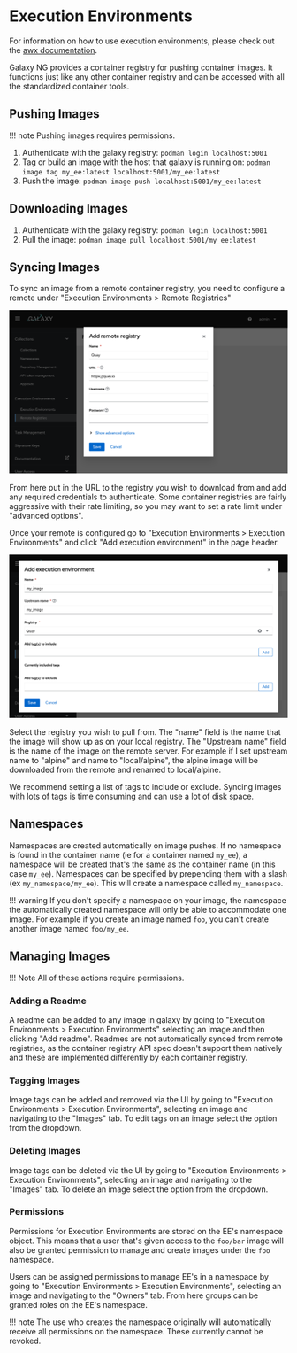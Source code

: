 # Execution Environments

For information on how to use execution environments, please check out the [awx documentation](https://docs.ansible.com/automation-controller/latest/html/userguide/execution_environments.html).

Galaxy NG provides a container registry for pushing container images. It functions just like any other container registry and can be accessed with all the standardized container tools.

## Pushing Images

!!! note
    Pushing images requires permissions.

1. Authenticate with the galaxy registry: `podman login localhost:5001`
2. Tag or build an image with the host that galaxy is running on: `podman image tag my_ee:latest localhost:5001/my_ee:latest`
3. Push the image: `podman image push localhost:5001/my_ee:latest`

## Downloading Images

1. Authenticate with the galaxy registry: `podman login localhost:5001`
2. Pull the image: `podman image pull localhost:5001/my_ee:latest`

## Syncing Images

To sync an image from a remote container registry, you need to configure a remote under "Execution Environments > Remote Registries"

![configure a remote registry](assets/remote_registry.png)

From here put in the URL to the registry you wish to download from and add any required credentials to authenticate. Some container registries are fairly aggressive with their rate limiting, so you may want to set a rate limit under "advanced options".

Once your remote is configured go to "Execution Environments > Execution Environments" and click "Add execution environment" in the page header.

![add remote execution environment](assets/add_remote_ee.png)

Select the registry you wish to pull from. The "name" field is the name that the image will show up as on your local registry. The "Upstream name" field is the name of the image on the remote server. For example if I set upstream name to "alpine" and name to "local/alpine", the alpine image will be downloaded from the remote and renamed to local/alpine.

We recommend setting a list of tags to include or exclude. Syncing images with lots of tags is time consuming and can use a lot of disk space.

## Namespaces

Namespaces are created automatically on image pushes. If no namespace is found in the container name (ie for a container named `my_ee`), a namespace will be created that's the same as the container name (in this case `my_ee`). Namespaces can be specified by prepending them with a slash (ex `my_namespace/my_ee`). This will create a namespace called `my_namespace`.

!!! warning
    If you don't specify a namespace on your image, the namespace the automatically created namespace will only be able to accommodate one image. For example if you create an image named `foo`, you can't create another image named `foo/my_ee`.

## Managing Images

!!! Note
    All of these actions require permissions.

### Adding a Readme

A readme can be added to any image in galaxy by going to "Execution Environments > Execution Environments" selecting an image and then clicking "Add readme". Readmes are not automatically synced from remote registries, as the container registry API spec doesn't support them natively and these are implemented differently by each container registry.

### Tagging Images

Image tags can be added and removed via the UI by going to "Execution Environments > Execution Environments", selecting an image and navigating to the "Images" tab. To edit tags on an image select the option from the dropdown.

### Deleting Images

Image tags can be deleted via the UI by going to "Execution Environments > Execution Environments", selecting an image and navigating to the "Images" tab. To delete an image select the option from the dropdown.

### Permissions

Permissions for Execution Environments are stored on the EE's namespace object. This means that a user that's given access to the `foo/bar` image will also be granted permission to manage and create images under the `foo` namespace.

Users can be assigned permissions to manage EE's in a namespace by going to "Execution Environments > Execution Environments", selecting an image and navigating to the "Owners" tab. From here groups can be granted roles on the EE's namespace.

!!! note
    The use who creates the namespace originally will automatically receive all permissions on the namespace. These currently cannot be revoked.

